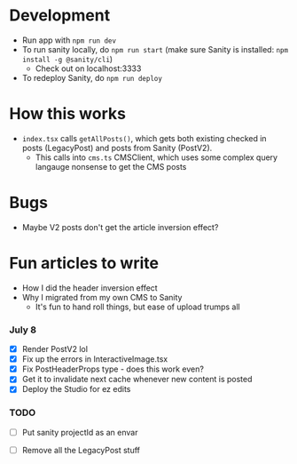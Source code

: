 # Development
- Run app with `npm run dev`
- To run sanity locally, do `npm run start` (make sure Sanity is installed: `npm install -g @sanity/cli`)
  - Check out on localhost:3333
- To redeploy Sanity, do `npm run deploy`



# How this works
- `index.tsx` calls `getAllPosts()`, which gets both existing checked in posts (LegacyPost) and posts from Sanity (PostV2).
  - This calls into `cms.ts` CMSClient, which uses some complex query langauge nonsense to get the CMS posts

# Bugs
- Maybe V2 posts don't get the article inversion effect?

# Fun articles to write 
- How I did the header inversion effect
- Why I migrated from my own CMS to Sanity
  - It's fun to hand roll things, but ease of upload trumps all

### July 8
- [X] Render PostV2 lol
- [X] Fix up the errors in InteractiveImage.tsx
- [X] Fix PostHeaderProps type - does this work even?
- [X] Get it to invalidate next cache whenever new content is posted
- [X] Deploy the Studio for ez edits

### TODO
- [ ] Put sanity projectId as an envar
- [ ] Remove all the LegacyPost stuff


